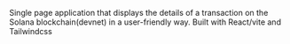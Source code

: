 Single page application that displays the details of a transaction on the Solana blockchain(devnet) in a user-friendly way. Built with React/vite and Tailwindcss
